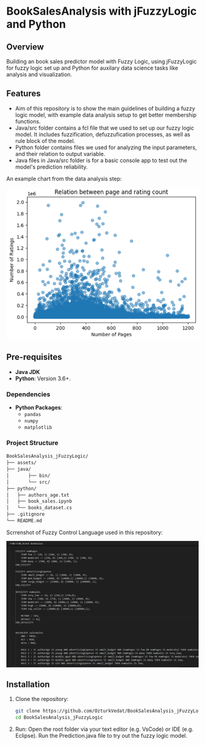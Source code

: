 # BookSalesAnalysis with jFuzzyLogic and Python

## Overview

Building an book sales predictor model with Fuzzy Logic, using jFuzzyLogic for fuzzy logic set up and Python for auxilary data science tasks like analysis and visualization.

## Features

- Aim of this repository is to show the main guidelines of building a fuzzy logic model, with example data analysis setup to get better membership functions.
- Java/src folder contains a fcl file that we used to set up our fuzzy logic model. It includes fuzzification, defuzzufication processes, as well as rule block of the model.
- Python folder contains files we used for analyzing the input parameters, and their relation to output variable.
- Java files in Java/src folder is for a basic console app to test out the model's prediction reliability.

An example chart from the data analysis step:

![chartSS](./assets/chart.png)

## Pre-requisites
- **Java JDK**
- **Python**: Version 3.6+.
  
### Dependencies
- **Python Packages**:
  - `pandas`
  - `numpy`
  - `matplotlib`

### Project Structure
```bash
BookSalesAnalysis_jFuzzyLogic/
├── assets/
├── java/
│       ├── bin/
│       └── src/
├── python/
│   ├── authors_age.txt
│   ├── book_sales.ipynb
│   └── books_dataset.cs
├── .gitignore
└── README.md        
 ```

Scrrenshot of Fuzzy Control Language used in this repository:

![fLogicSS](./assets/fcl_ss.png)


## Installation
1. Clone the repository:
   ```bash
   git clone https://github.com/OzturkVedat/BookSalesAnalysis_jFuzzyLogic.git
   cd BookSalesAnalysis_jFuzzyLogic

2. Run:
  Open the root folder via your text editor (e.g. VsCode) or IDE (e.g. Eclipse). Run the Prediction.java file to try out the fuzzy logic model.

